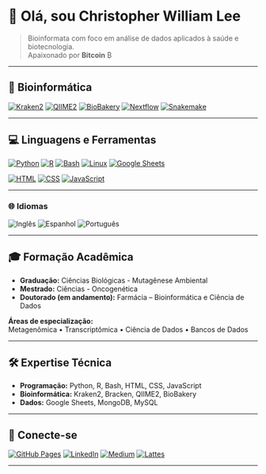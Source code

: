 # 👋 Olá, sou Christopher William Lee

> Bioinformata com foco em análise de dados aplicados à saúde e biotecnologia.  
> Apaixonado por **Bitcoin** ₿

---

## 🧬 Bioinformática
[![Kraken2](https://img.shields.io/badge/Kraken2-Metagenomics-blueviolet)](https://github.com/DerrickWood/kraken2)
[![QIIME2](https://img.shields.io/badge/QIIME2-Metagenomics-6E4B7E)](https://qiime2.org/)
[![BioBakery](https://img.shields.io/badge/BioBakery-Metagenomics-orange)](https://github.com/biobakery/)
[![Nextflow](https://img.shields.io/badge/Nextflow-Workflow-46B3A1)](https://www.nextflow.io/)
[![Snakemake](https://img.shields.io/badge/Snakemake-Workflow-1A5E9A)](https://snakemake.readthedocs.io/)

---

## 💻 Linguagens e Ferramentas
[![Python](https://img.shields.io/badge/Python-3.10-3776AB?logo=python&logoColor=white)](https://www.python.org/)
[![R](https://img.shields.io/badge/R-Statistics-276DC3?logo=r&logoColor=white)](https://www.r-project.org/)
[![Bash](https://img.shields.io/badge/Bash-Shell-4EAA25?logo=gnu-bash&logoColor=white)](https://www.gnu.org/software/bash/)
[![Linux](https://img.shields.io/badge/Linux-System-FCC624?logo=linux&logoColor=black)](https://www.kernel.org/)
[![Google Sheets](https://img.shields.io/badge/Google_Sheets-Data-34A853?logo=googlesheets&logoColor=white)](https://www.google.com/sheets/about/)

[![HTML](https://img.shields.io/badge/HTML5-Markup-E34F26?logo=html5&logoColor=white)](https://developer.mozilla.org/en-US/docs/Web/HTML)
[![CSS](https://img.shields.io/badge/CSS3-Style-1572B6?logo=css3&logoColor=white)](https://developer.mozilla.org/en-US/docs/Web/CSS)
[![JavaScript](https://img.shields.io/badge/JavaScript-ES6-F7DF1E?logo=javascript&logoColor=black)](https://developer.mozilla.org/en-US/docs/Web/JavaScript)

---

### 🌐 Idiomas
![Inglês](https://img.shields.io/badge/English-Avançado-blue?style=flat-square)
![Espanhol](https://img.shields.io/badge/Spanish-Fluente-orange?style=flat-square)
![Português](https://img.shields.io/badge/Portuguese-Nativo-green?style=flat-square)

---

## 🎓 Formação Acadêmica
- **Graduação:** Ciências Biológicas - Mutagênese Ambiental
- **Mestrado:** Ciências - Oncogenética
- **Doutorado (em andamento):** Farmácia – Bioinformática e Ciência de Dados

**Áreas de especialização:**  
Metagenômica • Transcriptômica • Ciência de Dados • Bancos de Dados

---

## 🛠️ Expertise Técnica
- **Programação:** Python, R, Bash, HTML, CSS, JavaScript  
- **Bioinformática:** Kraken2, Bracken, QIIME2, BioBakery  
- **Dados:** Google Sheets, MongoDB, MySQL

---

## 🔗 Conecte-se
[![GitHub Pages](https://img.shields.io/badge/GitHub_Pages-000000?logo=github&logoColor=white)](https://christopherwilliamlee.github.io)
[![LinkedIn](https://img.shields.io/badge/LinkedIn-0A66C2?logo=linkedin&logoColor=white)](https://www.linkedin.com/in/christopher-lee-390643197/)
[![Medium](https://img.shields.io/badge/Medium-Krakenomics-12100E?logo=medium&logoColor=white)](https://medium.com/@krakenomics)
[![Lattes](https://img.shields.io/badge/Lattes-CNPq-007396?logo=read-the-docs&logoColor=white)](http://lattes.cnpq.br/5196836637403621)

---
